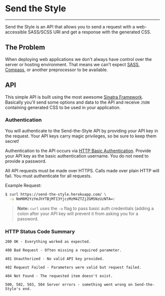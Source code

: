 # Send the Style
---

Send the Style is an API that allows you to send a request with a web-accessible 
SASS/SCSS URI and get a response with the generated CSS.

## The Problem

When deploying web applications we don't always have control over the server or 
hosting environment. That means we can't expect [SASS](http://sass-lang.com/), 
[Compass](http://compass-style.org/), or another preprocessor to be available.

## API

This simple API is built using the most awesome [Sinatra Framework](http://www.sinatrarb.com/). 
Basically you'll send some options and data to the API and receive `JSON` containing 
generated CSS to be used in your application.

### Authentication

You will authenticate to the Send-the-Style API by providing your API key in the 
request. Your API keys carry magic privileges, so be sure to keep them secret!

Authentication to the API occurs via 
[HTTP Basic Authentication](http://en.wikipedia.org/wiki/Basic_access_authentication). 
Provide your API key as the basic authentication username. You do not need to 
provide a password.

All API requests must be made over HTTPS. Calls made over plain HTTP will fail. 
You must authenticate for all requests.

Example Request:

```bash
$ curl https://send-the-style.herokuapp.com/ \
  -u NmM0M2YzYmJhYTBjMTI3YjczMzM4ZTZjZGM5NzUzNTA=:
```

> **Note:** `curl` uses the `-u` flag to pass basic auth credentials (adding a 
> colon after your API key will prevent it from asking you for a password.

### HTTP Status Code Summary

`200 OK - Everything worked as expected.`

`400 Bad Request - Often missing a required parameter.`

`401 Unauthorized - No valid API key provided.`

`402 Request Failed - Parameters were valid but request failed.`

`404 Not Found - The requested item doesn't exist.`

`500, 502, 503, 504 Server errors - something went wrong on Send-the-Style's end.`
